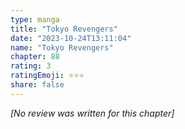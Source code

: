 ```yaml
---
type: manga
title: "Tokyo Revengers"
date: "2023-10-24T13:11:04"
name: "Tokyo Revengers"
chapter: 88
rating: 3
ratingEmoji: ⭐️⭐️⭐️
share: false
---
```


_[No review was written for this chapter]_
